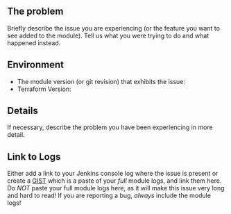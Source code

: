 ## The problem

Briefly describe the issue you are experiencing (or the feature you want to see added to the module). Tell us what you were trying to do and what happened instead.

## Environment

- The module version (or git revision) that exhibits the issue:
- Terraform Version:

## Details

If necessary, describe the problem you have been experiencing in more detail.

## Link to Logs

Either add a link to your Jenkins console log where the issue is present or create a [GIST](https://gist.github.optum.com) which is a paste of your _full_ module logs, and link them here.
Do _NOT_ paste your full module logs here, as it will make this issue very long and hard to read!
If you are reporting a bug, _always_ include the module logs!
